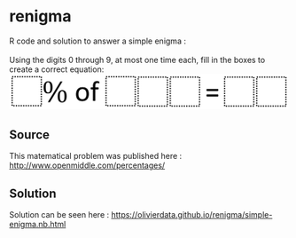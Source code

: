 # renigma
R code and solution to answer a simple enigma : <br /><br />
Using the digits 0 through 9, at most one time each, fill in the boxes to create a correct equation:
![enigma](percentage.png)

## Source
This matematical problem was published here : http://www.openmiddle.com/percentages/

## Solution
Solution can be seen here : https://olivierdata.github.io/renigma/simple-enigma.nb.html
